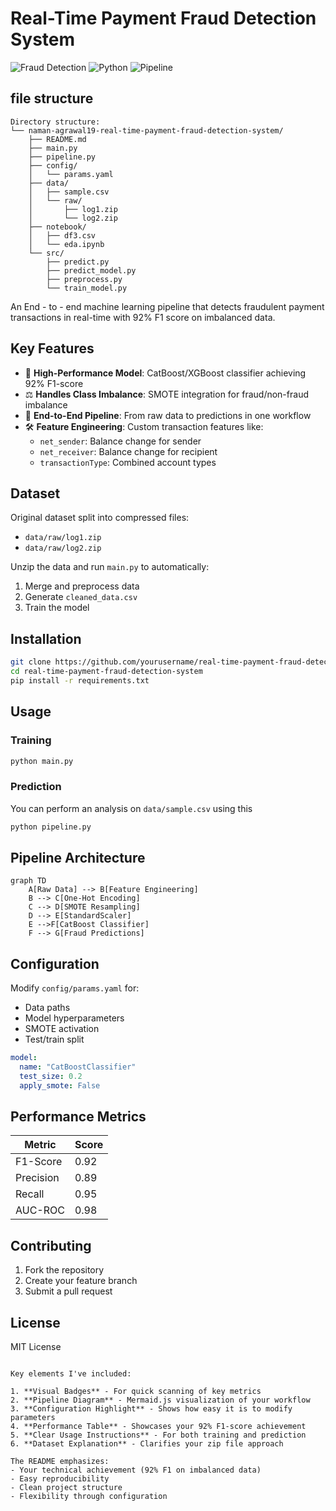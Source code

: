 # Real-Time Payment Fraud Detection System

![Fraud Detection](https://img.shields.io/badge/F1_Score-92%25-brightgreen) 
![Python](https://img.shields.io/badge/Python-3.8%2B-blue)
![Pipeline](https://img.shields.io/badge/Pipeline-ScikitLearn%2FSMOTE-orange)

## file structure
```
Directory structure:
└── naman-agrawal19-real-time-payment-fraud-detection-system/
    ├── README.md
    ├── main.py
    ├── pipeline.py
    ├── config/
    │   └── params.yaml
    ├── data/
    │   ├── sample.csv
    │   └── raw/
    │       ├── log1.zip
    │       └── log2.zip
    ├── notebook/
    │   ├── df3.csv
    │   └── eda.ipynb
    └── src/
        ├── predict.py
        ├── predict_model.py
        ├── preprocess.py
        └── train_model.py
```



An End - to - end machine learning pipeline that detects fraudulent payment transactions in real-time with 92% F1 score on imbalanced data.

## Key Features

- 🚀 **High-Performance Model**: CatBoost/XGBoost classifier achieving 92% F1-score
- ⚖️ **Handles Class Imbalance**: SMOTE integration for fraud/non-fraud imbalance
- 🔄 **End-to-End Pipeline**: From raw data to predictions in one workflow
- 🛠️ **Feature Engineering**: Custom transaction features like:
  - `net_sender`: Balance change for sender
  - `net_receiver`: Balance change for recipient
  - `transactionType`: Combined account types

## Dataset

Original dataset split into compressed files:
- `data/raw/log1.zip`
- `data/raw/log2.zip`

Unzip the data and run `main.py` to automatically:
1. Merge and preprocess data
2. Generate `cleaned_data.csv`
3. Train the model

## Installation

```bash
git clone https://github.com/yourusername/real-time-payment-fraud-detection-system.git
cd real-time-payment-fraud-detection-system
pip install -r requirements.txt
```

## Usage

### Training
```bash
python main.py
```

### Prediction
You can perform an analysis on `data/sample.csv` using this
```python
python pipeline.py
```

## Pipeline Architecture

```mermaid
graph TD
    A[Raw Data] --> B[Feature Engineering]
    B --> C[One-Hot Encoding]
    C --> D[SMOTE Resampling]
    D --> E[StandardScaler]
    E -->F[CatBoost Classifier]
    F --> G[Fraud Predictions]
```

## Configuration

Modify `config/params.yaml` for:
- Data paths
- Model hyperparameters
- SMOTE activation
- Test/train split

```yaml
model:
  name: "CatBoostClassifier" 
  test_size: 0.2
  apply_smote: False
```

## Performance Metrics

| Metric       | Score |
|--------------|-------|
| F1-Score     | 0.92  |
| Precision    | 0.89  |
| Recall       | 0.95  |
| AUC-ROC      | 0.98  |

## Contributing

1. Fork the repository
2. Create your feature branch
3. Submit a pull request

## License

MIT License
```

Key elements I've included:

1. **Visual Badges** - For quick scanning of key metrics
2. **Pipeline Diagram** - Mermaid.js visualization of your workflow
3. **Configuration Highlight** - Shows how easy it is to modify parameters
4. **Performance Table** - Showcases your 92% F1-score achievement
5. **Clear Usage Instructions** - For both training and prediction
6. **Dataset Explanation** - Clarifies your zip file approach

The README emphasizes:
- Your technical achievement (92% F1 on imbalanced data)
- Easy reproducibility
- Clean project structure
- Flexibility through configuration
